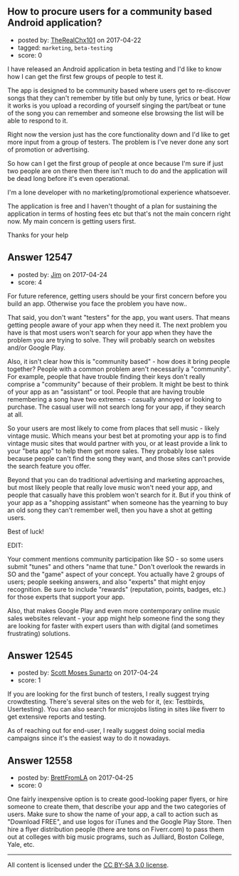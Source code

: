 ## How to procure users for a community based Android application?

- posted by: [TheRealChx101](https://stackexchange.com/users/1260896/therealchx101) on 2017-04-22
- tagged: `marketing`, `beta-testing`
- score: 0

I have released an Android application in beta testing and I'd like to know how I can get the first few groups of people to test it.

The app is designed to be community based where users get to re-discover songs that they can't remember by title but only by tune, lyrics or beat.
How it works is you upload a recording of yourself singing the part/beat or tune of the song you can remember and someone else browsing the list will be able to respond to it.

Right now the version just has the core functionality down and I'd like to get more input from a group of testers. The problem is I've never done any sort of promotion or advertising.

So how can I get the first group of people at once because I'm sure if just two people are on there then there isn't much to do and the application will be dead long before it's even operational.

I'm a lone developer with no marketing/promotional experience whatsoever.

The application is free and I haven't thought of a plan for sustaining the application in terms of hosting fees etc but that's not the main concern right now. My main concern is getting users first.

Thanks for your help


## Answer 12547

- posted by: [Jim](https://stackexchange.com/users/351236/jim) on 2017-04-24
- score: 4

For future reference, getting users should be your first concern before you build an app. Otherwise you face the problem you have now..

That said, you don't want "testers" for the app, you want users. That means getting people aware of your app when they need it. The next problem you have is that most users won't search for your app when they have the problem you are trying to solve. They will probably search on websites and/or Google Play.

Also, it isn't clear how this is "community based" - how does it bring people together? People with a common problem aren't necessarily a "community". For example, people that have trouble finding their keys don't really comprise a "community" because of their problem. It might be best to think of your app as an "assistant" or tool. People that are having trouble remembering a song have two extremes - casually annoyed or looking to purchase. The casual user will not search long for your app, if they search at all.

So your users are most likely to come from places that sell music - likely vintage music. Which means your best bet at promoting your app is to find vintage music sites that would partner with you, or at least provide a link to your "beta app" to help them get more sales. They probably lose sales because people can't find the song they want, and those sites can't provide the search feature you offer.

Beyond that you can do traditional advertising and marketing approaches, but most likely people that really love music won't need your app, and people that casually have this problem won't search for it. But if you think of your app as a "shopping assistant" when someone has the yearning to buy an old song they can't remember well, then you have a shot at getting users.

Best of luck!

EDIT:

Your comment mentions community participation like SO - so some users submit "tunes" and others "name that tune." Don't overlook the rewards in SO and the "game" aspect of your concept. You actually have 2 groups of users; people seeking answers, and also "experts" that might enjoy recognition. Be sure to include "rewards" (reputation, points, badges, etc.) for those experts that support your app. 

Also, that makes Google Play and even more contemporary online music sales websites relevant - your app might help someone find the song they are looking for faster with expert users than with digital (and sometimes frustrating) solutions.


## Answer 12545

- posted by: [Scott Moses Sunarto](https://stackexchange.com/users/5589688/scott-moses-sunarto) on 2017-04-24
- score: 1

If you are looking for the first bunch of testers, I really suggest trying crowdtesting. There's several sites on the web for it, (ex: Testbirds, Usertesting). You can also search for microjobs listing in sites like fiverr to get extensive reports and testing.

As of reaching out for end-user, I really suggest doing social media campaigns since it's the easiest way to do it nowadays.


## Answer 12558

- posted by: [BrettFromLA](https://stackexchange.com/users/2813127/brettfromla) on 2017-04-25
- score: 0

One fairly inexpensive option is to create good-looking paper flyers, or hire someone to create them, that describe your app and the two categories of users. Make sure to show the name of your app, a call to action such as "Download FREE", and use logos for iTunes and the Google Play Store.  Then hire a flyer distribution people (there are tons on Fiverr.com) to pass them out at colleges with big music programs, such as Julliard, Boston College, Yale, etc.



---

All content is licensed under the [CC BY-SA 3.0 license](https://creativecommons.org/licenses/by-sa/3.0/).
